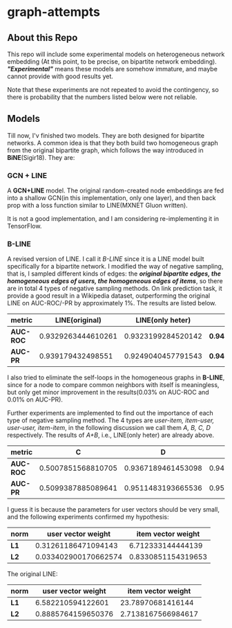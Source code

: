 # graph-attempts
## About this Repo

This repo will include some experimental models on heterogeneous network embedding (At this point, to be precise, on bipartite network embedding). ___"Experimental"___ means these models are somehow immature, and maybe cannot provide with good results yet.

Note that these experiments are not repeated to avoid the contingency, so there is probability that the numbers listed below were not reliable.

## Models

Till now, I'v finished two models. They are both designed for bipartite networks. A common idea is that they both build two homogeneous graph from the original bipartite graph, which follows the way introduced in **BiNE**(Sigir18). They are:

### GCN + LINE

A **GCN+LINE** model. The original random-created node embeddings are fed into a shallow GCN(in this implementation, only one layer),  and then back prop with a loss function similar to LINE(MXNET Gluon written). 

It is not a good implementation, and I am considering re-implementing it in TensorFlow.

### B-LINE

A revised version of LINE. I call it *B-LINE* since it is a LINE model built specifically for a bipartite network. I modified the way of negative sampling, that is, I sampled different kinds of edges: the ___original bipartite edges, the homogeneous edges of users, the homogeneous edges of items___, so there are in total 4 types of negative sampling methods. On link prediction task, it provide a good result in a Wikipedia dataset, outperforming the original LINE on AUC-ROC/-PR by approximately 1%.  The results are listed below.

| metric       |LINE(original)|LINE(only heter)|B-LINE|
| ---------- | ------------------ |---|---|
| **AUC-ROC** | 0.9329263444610261 |0.9323199284520142|**0.9482962797963796**|
| **AUC-PR** | 0.939179432498551  |0.9249040457791543|**0.9461344054322227**|

  I also tried to eliminate the self-loops in the homogeneous graphs in **B-LINE**, since for a node to compare common neighbors with itself is meaningless, but only get minor improvement in the results(0.03% on AUC-ROC and 0.01% on AUC-PR). 

Further experiments are implemented to find out the importance of each type of negative sampling method. The 4 types are *user-item, item-user, user-user, item-item*, in the following discussion we call them *A, B, C, D* respectively. The results of *A+B*, i.e., LINE(only heter) are already above.

| metric      | C                  | D                  | C+D                |
| ----------- | ------------------ | ------------------ | ------------------ |
| **AUC-ROC** | 0.5007851568810705 | 0.9367189461453098 | 0.9437038702181084 |
| **AUC-PR**  | 0.5099387885089641 | 0.9511483193665536 | 0.956057531218766  |

 I guess it is because the parameters for user vectors should be very small, and the following experiments confirmed my hypothesis:

| norm   | user vector weight   | item vector weight |
| ------ | -------------------- | ------------------ |
| **L1** | 0.31261186471094143  | 6.712333144444139  |
| **L2** | 0.033402900170662574 | 0.8330851154319653 |

The original LINE:

| norm   | user vector weight | item vector weight |
| ------ | ------------------ | ------------------ |
| **L1** | 6.582210594122601  | 23.78970681416144  |
| **L2** | 0.8885764159650376 | 2.7138167566984617 |

